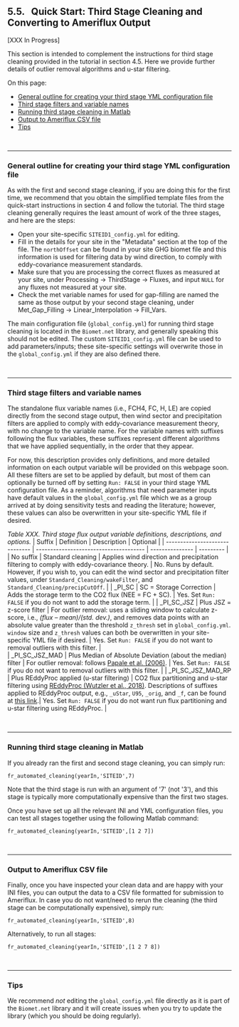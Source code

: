 ## 5.5. &nbsp; Quick Start: Third Stage Cleaning and Converting to Ameriflux Output

[XXX In Progress]

This section is intended to complement the instructions for third stage cleaning provided in the tutorial in section 4.5. Here we provide further details of outlier removal algorithms and u-star filtering. 

On this page:

- <a href="#div_id_GeneralThirdStage">General outline for creating your third stage YML configuration file</a>
- <a href="#div_id_FiltersThirdStage">Third stage filters and variable names</a>
- <a href="#div_id_RunThirdStage">Running third stage cleaning in Matlab</a>
- <a href="#div_id_RunAmerifluxStage">Output to Ameriflux CSV file</a>
- <a href="#div_id_Tips">Tips</a>

<br>

<div id="div_id_GeneralThirdStage">
<hr>

### General outline for creating your third stage YML configuration file

As with the first and second stage cleaning, if you are doing this for the first time, we recommend that you obtain the simplified template files from the quick-start instructions in section 4 and follow the tutorial. The third stage cleaning generally requires the least amount of work of the three stages, and here are the steps:

* Open your site-specific `SITEID1_config.yml` for editing.
* Fill in the details for your site in the "Metadata" section at the top of the file. The `northOffset` can be found in your site GHG biomet file and this information is used for filtering data by wind direction, to comply with eddy-covariance measurement standards.
* Make sure that you are processing the correct fluxes as measured at your site, under Processing -> ThirdStage -> Fluxes, and input `NULL` for any fluxes not measured at your site.
* Check the met variable names for used for gap-filling are named the same as those output by your second stage cleaning, under Met_Gap_Filling -> Linear_Interpolation -> Fill_Vars.

The main configuration file (`global_config.yml`) for running third stage cleaning is located in the `Biomet.net` library, and generally speaking this should not be edited. The custom `SITEID1_config.yml` file can be used to add parameters/inputs; these site-specific settings will overwrite those in the `global_config.yml` if they are also defined there. 

</div>

<br>

<div id="div_id_FiltersThirdStage">
<hr>

### Third stage filters and variable names

The standalone flux variable names (i.e., FCH4, FC, H, LE) are copied directly from the second stage output, then wind sector and precipitation filters are applied to comply with eddy-covariance measurement theory, with no change to the variable name. For the variable names with suffixes following the flux variables, these suffixes represent different algorithms that we have applied sequentially, in the order that they appear. 

For now, this description provides only definitions, and more detailed information on each output variable will be provided on this webpage soon. All these filters are set to be applied by default, but most of them can optionally be turned off by setting `Run: FALSE` in your third stage YML configuration file. As a reminder, algorithms that need parameter inputs have default values in the `global_config.yml` file which we as a group arrived at by doing sensitivity tests and reading the literature; however, these values can also be overwritten in your site-specific YML file if desired. 

*Table XXX. Third stage flux output variable definitions, descriptions, and options.*
| Suffix                         | Definition                             | Description   | Optional |
| ------------------------------ | -------------------------------------- | --------------- | --------- |
| No suffix                      | Standard cleaning                      | Applies wind direction and precipitation filtering to comply with eddy-covariance theory. | No. Runs by default. However, if you wish to, you can edit the wind sector and precipitation filter values, under `Standard_Cleaning/wakeFilter`, and `Standard_Cleaning/precipCutOff`. |
| _PI_SC                         | SC = Storage Correction                | Adds the storage term to the CO2 flux (NEE = FC + SC). | Yes. Set `Run: FALSE` if you do not want to add the storage term. | 
| _PI_SC_JSZ                     | Plus JSZ = z-score filter              | For outlier removal: uses a sliding window to calculate z-score, i.e., *(flux – mean)/(std. dev.)*, and removes data points with an absolute value greater than the threshold `z_thresh` set in `global_config.yml`. `window` size and `z_thresh` values can both be overwritten in your site-specific YML file if desired. | Yes. Set `Run: FALSE` if you do not want to removal outliers with this filter. |   
| _PI_SC_JSZ_MAD                 | Plus Median of Absolute Deviation (about the median) filter | For outlier removal: follows <a href="https://bg.copernicus.org/articles/3/571/2006/bg-3-571-2006.html" target="_blank" rel="noopener noreferrer">Papale et al. (2006)</a>.  | Yes. Set `Run: FALSE` if you do not want to removal outliers with this filter.  |
| _PI_SC_JSZ_MAD_RP              | Plus REddyProc applied (u-star filtering)  | CO2 flux partitioning and u-star filtering using <a href="https://bg.copernicus.org/articles/15/5015/2018/bg-15-5015-2018.html" target="_blank" rel="noopener noreferrer">REddyProc (Wutzler et al., 2018)</a>. Descriptions of suffixes applied to REddyProc output, e.g., `_uStar`, `U95`, `_orig`, and `_f`, can be found at <a href="https://www.bgc-jena.mpg.de/5624929/Output-Format" target="_blank" rel="noopener noreferrer">this link</a>.| Yes. Set `Run: FALSE` if you do not want run flux partitioning and u-star filtering using REddyProc. |


</div>

<br>

<div id="div_id_RunThirdStage">
<hr>

### Running third stage cleaning in Matlab

If you already ran the first and second stage cleaning, you can simply run: 
```
fr_automated_cleaning(yearIn,'SITEID',7)
```
Note that the third stage is run with an argument of '7' (not '3'), and this stage is typically more computationally expensive than the first two stages.

Once you have set up all the relevant INI and YML configuration files, you can test all stages together using the following Matlab command:
```
fr_automated_cleaning(yearIn,'SITEID',[1 2 7])
```

</div>

<br>

<div id="div_id_RunAmerifluxStage">
<hr>

### Output to Ameriflux CSV file

Finally, once you have inspected your clean data and are happy with your INI files, you can output the data to a CSV file formatted for submission to Ameriflux. In case you do not want/need to rerun the cleaning (the third stage can be computationally expensive), simply run:
```
fr_automated_cleaning(yearIn,'SITEID',8)
```
Alternatively, to run all stages:
```
fr_automated_cleaning(yearIn,'SITEID',[1 2 7 8])
```

</div>

<br>

<div id="div_id_Tips">
<hr>

### Tips

We recommend *not* editing the `global_config.yml` file directly as it is part of the `Biomet.net` library and it will create issues when you try to update the library (which you should be doing regularly). 

</div>